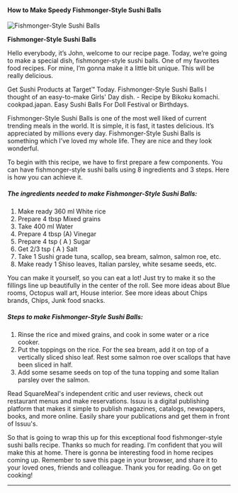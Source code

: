             

#### How to Make Speedy Fishmonger-Style Sushi Balls

![Fishmonger-Style Sushi Balls](https://img-global.cpcdn.com/recipes/5652023153262592/751x532cq70/fishmonger-style-sushi-balls-recipe-main-photo.jpg)

**Fishmonger-Style Sushi Balls**

Hello everybody, it’s John, welcome to our recipe page. Today, we’re going to make a special dish, fishmonger-style sushi balls. One of my favorites food recipes. For mine, I’m gonna make it a little bit unique. This will be really delicious.

Get Sushi Products at Target™ Today. Fishmonger-Style Sushi Balls I thought of an easy-to-make Girls' Day dish. - Recipe by Bikoku komachi. cookpad.japan. Easy Sushi Balls For Doll Festival or Birthdays.

Fishmonger-Style Sushi Balls is one of the most well liked of current trending meals in the world. It is simple, it is fast, it tastes delicious. It’s appreciated by millions every day. Fishmonger-Style Sushi Balls is something which I’ve loved my whole life. They are nice and they look wonderful.

To begin with this recipe, we have to first prepare a few components. You can have fishmonger-style sushi balls using 8 ingredients and 3 steps. Here is how you can achieve it.

##### The ingredients needed to make Fishmonger-Style Sushi Balls:

1.  Make ready 360 ml White rice
2.  Prepare 4 tbsp Mixed grains
3.  Take 400 ml Water
4.  Prepare 4 tbsp (A) Vinegar
5.  Prepare 4 tsp ( A ) Sugar
6.  Get 2/3 tsp ( A ) Salt
7.  Take 1 Sushi grade tuna, scallop, sea bream, salmon, salmon roe, etc.
8.  Make ready 1 Shiso leaves, Italian parsley, white sesame seeds, etc.

You can make it yourself, so you can eat a lot! Just try to make it so the fillings line up beautifully in the center of the roll. See more ideas about Blue rooms, Octopus wall art, House interior. See more ideas about Chips brands, Chips, Junk food snacks.

##### Steps to make Fishmonger-Style Sushi Balls:

1.  Rinse the rice and mixed grains, and cook in some water or a rice cooker.
2.  Put the toppings on the rice. For the sea bream, add it on top of a vertically sliced shiso leaf. Rest some salmon roe over scallops that have been sliced in half.
3.  Add some sesame seeds on top of the tuna topping and some Italian parsley over the salmon.

Read SquareMeal's independent critic and user reviews, check out restaurant menus and make reservations. Issuu is a digital publishing platform that makes it simple to publish magazines, catalogs, newspapers, books, and more online. Easily share your publications and get them in front of Issuu's.

So that is going to wrap this up for this exceptional food fishmonger-style sushi balls recipe. Thanks so much for reading. I’m confident that you will make this at home. There is gonna be interesting food in home recipes coming up. Remember to save this page in your browser, and share it to your loved ones, friends and colleague. Thank you for reading. Go on get cooking!

* * *